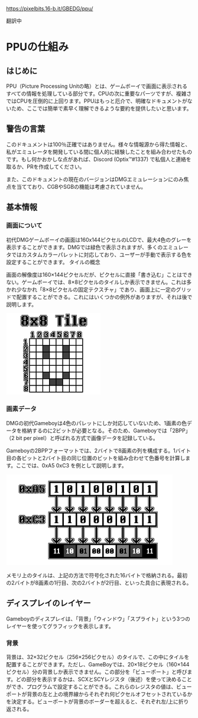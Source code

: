 https://pixelbits.16-b.it/GBEDG/ppu/

翻訳中

# PPUの仕組み
## はじめに
PPU（Picture Processing Unitの略）とは、ゲームボーイで画面に表示されるすべての情報を処理している部分です。CPUの次に重要なパーツですが、複雑さではCPUを圧倒的に上回ります。PPUはもっと厄介で、明確なドキュメントがないため、ここでは簡単で素早く理解できるような要約を提供したいと思います。

## 警告の言葉

このドキュメントは100％正確ではありません。様々な情報源から得た情報と、私がエミュレータを開発している間に個人的に経験したことを組み合わせたものです。もし何かおかしな点があれば、Discord (Optix™#1337) で私個人と連絡を取るか、PRを作成してください。

また、このドキュメントの現在のバージョンはDMGエミュレーションにのみ焦点を当てており、CGBやSGBの機能は考慮されていません。

## 基本情報
### 画面について

初代DMGゲームボーイの画面は160x144ピクセルのLCDで、最大4色のグレーを表示することができます。DMGでは緑色で表示されますが、多くのエミュレータではカスタムカラーパレットに対応しており、ユーザーが手動で表示する色を設定することができます。
タイルの概念

画面の解像度は160×144ピクセルだが、ピクセルに直接「書き込む」ことはできない。ゲームボーイでは、8×8ピクセルのタイルしか表示できません。これは多かれ少なかれ「8×8ピクセルの固定テクスチャ」であり、画面上に一定のグリッドで配置することができる。これにはいくつかの例外がありますが、それは後で説明します。



![8x8](https://github.com/asaioe99/Gameboy/blob/main/img/8x8_tile.png)

### 画素データ

DMGの初代Gameboyは4色のパレットにしか対応していないため、1画素の色データを格納するのに2ビットが必要となる。そのため、Gameboyでは「2BPP」（2 bit per pixel）と呼ばれる方式で画像データを記録している。

Gameboyの2BPPフォーマットでは、2バイトで8画素の列を構成する。1バイト目の各ビットと2バイト目の同じ位置のビットを組み合わせて色番号を計算します。ここでは、0xA5 0xC3 を例として説明します。

![gb_2bpp](https://github.com/asaioe99/Gameboy/blob/main/img/gb_2bpp.png)

メモリ上のタイルは、上記の方法で符号化された16バイトで格納される。最初の2バイトが8画素の1行目、次の2バイトが2行目、といった具合に表現される。

## ディスプレイのレイヤー
Gameboyのディスプレイは、「背景」「ウィンドウ」「スプライト」という3つのレイヤーを使ってグラフィックを表示します。

### 背景
背景は、32×32ピクセル（256×256ピクセル）のタイルで、この中にタイルを配置することができます。ただし、GameBoyでは、20×18ピクセル（160×144ピクセル）分の背景しか表示できません。この部分を「ビューポート」と呼びます。どの部分を表示するかは、SCXとSCYレジスタ（後述）を使って決めることができ、プログラムで設定することができる。これらのレジスタの値は、ビューポートが背景の左と上の境界線からそれぞれ何ピクセルオフセットされているかを決定する。ビューポートが背景のボーダーを超えると、それぞれ左/上に折り返される。
